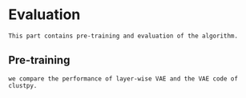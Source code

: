 # Evaluation

    This part contains pre-training and evaluation of the algorithm.
    
## Pre-training
    we compare the performance of layer-wise VAE and the VAE code of clustpy.
